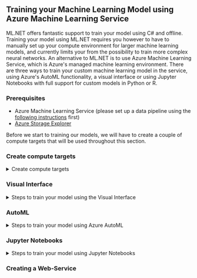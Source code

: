 ## Training your Machine Learning Model using Azure Machine Learning Service
ML.NET offers fantastic support to train your model using C# and offline. Training your model using ML.NET requires you however to have to manually set up your compute environment for larger machine learning models, and currently limits your from the possibility to train more complex neural networks. An alternative to ML.NET is to use Azure Machine Learning Service, which is Azure's managed machine learning environment. There are three ways to train your custom machine learning model in the service, using Azure's AutoML functionality, a visual interface or using Jupyter Notebooks with full support for custom models in Python or R. 

### Prerequisites
- Azure Machine Learning Service (please set up a data pipeline using the [following instructions](https://github.com/aslotte/mldotnet-real-time-data-streaming-workshop/blob/master/instructions/part2-streaming.md) first) 
- [Azure Storage Explorer](https://azure.microsoft.com/en-us/features/storage-explorer/)

Before we start to training our models, we will have to create a couple of compute targets that will be used throughout this section.

### Create compute targets
<details>
  <summary> Create compute targets </summary>
  <p>
    
1. Navigate to the Azure Machine Learning Service in Azure.
2. In the left menu, select **Compute**

![compute](https://github.com/aslotte/mldotnet-real-time-data-streaming-workshop/blob/master/instructions/images/azure-ml-compute-1.PNG)
3. Create a **Machine Learning Compute** according to the image below

![compute](https://github.com/aslotte/mldotnet-real-time-data-streaming-workshop/blob/master/instructions/images/azure-ml-compute-ml-1.PNG)
4. Create a **Kubernetes compute** according to the image below

![compute](https://github.com/aslotte/mldotnet-real-time-data-streaming-workshop/blob/master/instructions/images/azure-ml-compute-kubernetes-1.PNG)

</p>
</details>

### Visual Interface

<details>
  <summary> Steps to train your model using the Visual Interface </summary>
  <p>

- Navigate to the Azure Machine Learning Service in Azure.
- In the left menu, select "Visual Interface"
- Select "Launch visual interface"

This will open the Machine Learning workspace in which we can create experiments using a visual interface.
Feel free to navigate around to make yourself familiar with the surroundings. 

![Start](https://github.com/aslotte/mldotnet-real-time-data-streaming-workshop/blob/master/instructions/images/azure-ml-1.PNG)

#### Upload our data
The first thing we would like to do is to upload our data set. To this, click on the "New" button in the bottom-left corner. Select to "Upload from Local File"

![Start](https://github.com/aslotte/mldotnet-real-time-data-streaming-workshop/blob/master/instructions/images/azure-ml-2.PNG)

#### Create a new experiment
Once the dataset has been uploaded, click the "New" button once again and select to create a new "Blank Experiment"

![Start](https://github.com/aslotte/mldotnet-real-time-data-streaming-workshop/blob/master/instructions/images/azure-ml-3.PNG)

That should present you with the view below:
![Start](https://github.com/aslotte/mldotnet-real-time-data-streaming-workshop/blob/master/instructions/images/azure-ml-4.PNG)


### Setting up our experiment 
Use the left-most menu to set up our experiment. The visual interface functions such that you can drag and drop operations and connect them together in a training pipeline. 

The following operations are required
- The data source
- Select columns in data set (column indicies 1-10)
- Split Data (0.7 split)
- Two-Class Boosted Decision Tree (set the maximum number of leaves to 10 and the learning rate to 0.1)
- Train Model (set the label-column to isFraud)
- Score Model
- Evaluate Model

The experiment should eventually look like:
![Start](https://github.com/aslotte/mldotnet-real-time-data-streaming-workshop/blob/master/instructions/images/azure-ml-5.PNG)

### Running your experiment
To run your experiment, simply click **Run** in the bottom task bar and select our previously created compute target called **experiment**
Training the model will take about 15 min.

### Evaluate your model
Once training has completed, right click on the "Evaluate Model" step and click to Vizualize the Evaluation results
![Start](https://github.com/aslotte/mldotnet-real-time-data-streaming-workshop/blob/master/instructions/images/azure-ml-6.PNG)

We can see that our model generated by the Visual Interface have similar accuarcy as the one generated by ML.NET, but not the same quality in terms of precision and recall. 

### Deploy web service
To be able to integrate our ML model in to our data streaming pipeline, we would need to deploy it as a web service. 
To do so, please click the button **Create New Predictive Experiement** in the bottom right corner.

This will create a predictive experiment tab, with web inputs and outputs. To preapare the service for deployment, please click **Run**
This step will take about the same time to complete as the training step did.

![predictive](https://github.com/aslotte/mldotnet-real-time-data-streaming-workshop/blob/master/instructions/images/predictive-experiement-1.PNG)

Once building your web-service has completed, click **Deploy Web Service**

![predictive](https://github.com/aslotte/mldotnet-real-time-data-streaming-workshop/blob/master/instructions/images/predictive-experiement-2.PNG)

In the modal that appears, select the previously created compute **web-service** and click **Deploy**
![predictive](https://github.com/aslotte/mldotnet-real-time-data-streaming-workshop/blob/master/instructions/images/predictive-experiement-3.PNG)

</p>
</details>

### AutoML
<details>
  <summary> Steps to train your model using Azure AutoML </summary>
  <p>
    
Similiarly to ML.NET's AutoML functinality, Azure provides its own. This is a very neat functionality, as it allows you to get a jump start on training advanced model with little to no previous Machine Learning experience. 

### Upload our data
First thing we need to do before diving in to Azure AutoML is to upload our dataset to our storage account using the [Storage Explorer](https://azure.microsoft.com/en-us/features/storage-explorer/). There is a size limit uploading large files through the web interface, thus we have to reside to the storage explorer for our 450+ Mb file.  To do this, download and open the Azure Storage Explorer, navigate to your mlmodel storage account and upload the file to the container called model.

### Create a new experiement 

1. To create our first AutoML experiment, open the Azure Machine Learning Service in Azure and click on **Automated Machine Learning** to the left.

![automl1](https://github.com/aslotte/mldotnet-real-time-data-streaming-workshop/blob/master/instructions/images/azure-auto-ml-1.png)
    
2. Click **Create Experiment**
3. Enter an experiement name 
![automl1](https://github.com/aslotte/mldotnet-real-time-data-streaming-workshop/blob/master/instructions/images/azure-auto-ml-2.PNG)
4. Select the compute target named **experiment** previously created
5. Click **Next**
6. Select the storage account named **mlmodel**
7. Select the container named **model**
![automl1](https://github.com/aslotte/mldotnet-real-time-data-streaming-workshop/blob/master/instructions/images/azure-auto-ml-4.PNG)
8. Select the file data.csv which was uploaded in the previous step
9. Scroll down and select **isFraud** as the target column and classification as prediction task
![automl1](https://github.com/aslotte/mldotnet-real-time-data-streaming-workshop/blob/master/instructions/images/azure-auto-ml-5.PNG)
10. Expand the **Advanced Settings**
11. Set the training job time to 20 min and change the primary metric to norm_macro_recall
![automl1](https://github.com/aslotte/mldotnet-real-time-data-streaming-workshop/blob/master/instructions/images/azure-auto-ml-6.PNG)
12. Click **Start**

While this experiment is running, lets take a moment to reflect on why we changed primary metric from accuarcy to recall. If you remember earlier in this workshop, we discussed the fact that the data is highly unbalanced, meaning that if the algorithm just guesses non-fraudlent on everything it will achieve a 99.8% accuracy. Although accuracy is important for us, achieving a higher recall (minimum number of false negatives) is crucial.

  </p>
</details>  

### Jupyter Notebooks
<details>
  <summary> Steps to train your model using Jupyter Notebooks </summary>
  <p>
  </p>
</details>  

### Creating a Web-Service
